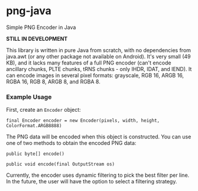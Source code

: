 # png-java
Simple PNG Encoder in Java

**STILL IN DEVELOPMENT**


This library is written in pure Java from scratch, with no dependencies from java.awt (or any other package not available on Android). It's very small (49 KB), and it
lacks many features of a full PNG encoder (can't encode ancillary chunks, PLTE chunks, tRNS chunks - only IHDR, IDAT, and IEND). It can encode images in several pixel
formats: grayscale, RGB 16, ARGB 16, RGBA 16, RGB 8, ARGB 8, and RGBA 8.


### Example Usage

First, create an `Encoder` object:

`final Encoder encoder = new Encoder(pixels, width, height, ColorFormat.ARGB8888)`

The PNG data will be encoded when this object is constructed. You can use one of two methods to obtain the encoded PNG data:

`public byte[] encode()`

`public void encode(final OutputStream os)`

Currently, the encoder uses dynamic filtering to pick the best filter per line. In the future, the user will have the option to select a filtering
strategy.
